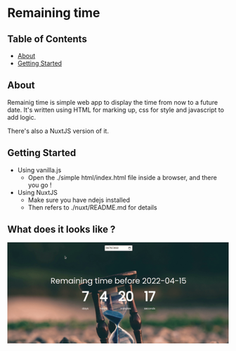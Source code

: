 # Remaining time

## Table of Contents

- [About](#about)
- [Getting Started](#getting_started)

## About <a name = "about"></a>

Remainig time is simple web app to display the time from now to a future date. It's written using HTML for marking up, css for style and javascript to add logic.

There's also a NuxtJS version of it.

## Getting Started <a name = "getting_started"></a>

- Using vanilla.js
    - Open the ./simple html/index.html file inside a browser, and there you go !
- Using NuxtJS
    - Make sure you have ndejs installed
    - Then refers to ./nuxt/README.md for details

## What does it looks like ?
![Preview](https://github.com/aristidelegba/remaining-time/blob/master/preview.gif?raw=true)


